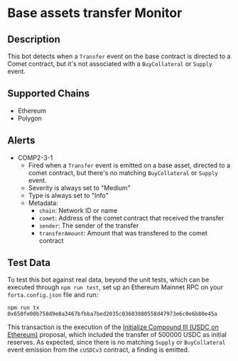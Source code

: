 # Base assets transfer Monitor

## Description

This bot detects when a `Transfer` event on the base contract is directed to a Comet contract, but it's not associated with a `BuyCollateral` or `Supply` event.

## Supported Chains

- Ethereum
- Polygon

## Alerts

- COMP2-3-1
  - Fired when a `Transfer` event is emitted on a base asset, directed to a
  comet contract, but there's no matching `BuyCollateral` or `Supply` event.
  - Severity is always set to "Medium"
  - Type is always set to "Info"
  - Metadata:
    - `chain`: Network ID or name
    - `comet`: Address of the comet contract that received the transfer
    - `sender`: The sender of the transfer
    - `transferAmount`: Amount that was transfered to the comet contract

## Test Data

To test this bot against real data, beyond the unit tests, which can be
executed through `npm run test`, set up an Ethereum Mainnet RPC on your
`forta.config.json` file and run:

```
npm run tx 0x650fe00b758d9e8a3467bfbba7bed2035c03603080558d47973e6c0e6b80e45a
```

This transaction is the execution of the [Initialize Compound III (USDC on Ethereum)](https://compound.finance/governance/proposals/116)
proposal, which included the transfer of 500000 USDC as initial reserves. As
expected, since there is no matching `Supply` or `BuyCollateral` event
emission from the `cUSDCv3` contract, a finding is emitted.
